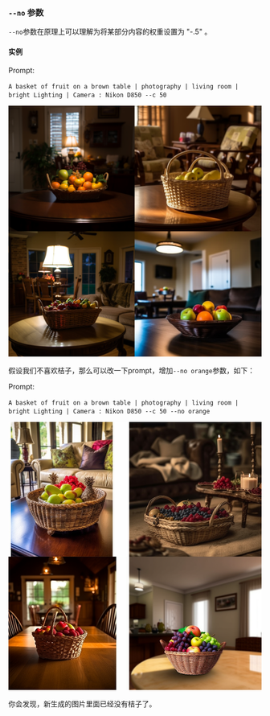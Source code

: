 ### `--no` 参数

`--no`参数在原理上可以理解为将某部分内容的权重设置为 "-.5" 。


#### 实例

Prompt:

`A basket of fruit on a brown table | photography | living room | bright Lighting | Camera : Nikon D850 --c 50`

![image-20230603173317021](../images/base/no/image-20230603173317021.png)



假设我们不喜欢桔子，那么可以改一下prompt，增加`--no orange`参数，如下：

Prompt:

`A basket of fruit on a brown table | photography | living room | bright Lighting | Camera : Nikon D850 --c 50 --no orange`

![image-20230603173535298](../images/base/no/image-20230603173535298.png)

你会发现，新生成的图片里面已经没有桔子了。